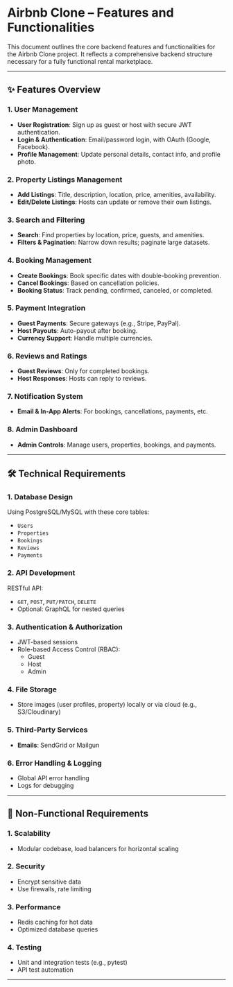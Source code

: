# Airbnb Clone – Features and Functionalities

This document outlines the core backend features and functionalities for the Airbnb Clone project. It reflects a comprehensive backend structure necessary for a fully functional rental marketplace.

---

## ✨ Features Overview

### 1. User Management
- **User Registration**: Sign up as guest or host with secure JWT authentication.
- **Login & Authentication**: Email/password login, with OAuth (Google, Facebook).
- **Profile Management**: Update personal details, contact info, and profile photo.

### 2. Property Listings Management
- **Add Listings**: Title, description, location, price, amenities, availability.
- **Edit/Delete Listings**: Hosts can update or remove their own listings.

### 3. Search and Filtering
- **Search**: Find properties by location, price, guests, and amenities.
- **Filters & Pagination**: Narrow down results; paginate large datasets.

### 4. Booking Management
- **Create Bookings**: Book specific dates with double-booking prevention.
- **Cancel Bookings**: Based on cancellation policies.
- **Booking Status**: Track pending, confirmed, canceled, or completed.

### 5. Payment Integration
- **Guest Payments**: Secure gateways (e.g., Stripe, PayPal).
- **Host Payouts**: Auto-payout after booking.
- **Currency Support**: Handle multiple currencies.

### 6. Reviews and Ratings
- **Guest Reviews**: Only for completed bookings.
- **Host Responses**: Hosts can reply to reviews.

### 7. Notification System
- **Email & In-App Alerts**: For bookings, cancellations, payments, etc.

### 8. Admin Dashboard
- **Admin Controls**: Manage users, properties, bookings, and payments.

---

## 🛠️ Technical Requirements

### 1. Database Design
Using PostgreSQL/MySQL with these core tables:
- `Users`
- `Properties`
- `Bookings`
- `Reviews`
- `Payments`

### 2. API Development
RESTful API:
- `GET`, `POST`, `PUT/PATCH`, `DELETE`
- Optional: GraphQL for nested queries

### 3. Authentication & Authorization
- JWT-based sessions
- Role-based Access Control (RBAC):
  - Guest
  - Host
  - Admin

### 4. File Storage
- Store images (user profiles, property) locally or via cloud (e.g., S3/Cloudinary)

### 5. Third-Party Services
- **Emails**: SendGrid or Mailgun

### 6. Error Handling & Logging
- Global API error handling
- Logs for debugging

---

## 🚀 Non-Functional Requirements

### 1. Scalability
- Modular codebase, load balancers for horizontal scaling

### 2. Security
- Encrypt sensitive data
- Use firewalls, rate limiting

### 3. Performance
- Redis caching for hot data
- Optimized database queries

### 4. Testing
- Unit and integration tests (e.g., pytest)
- API test automation

---





